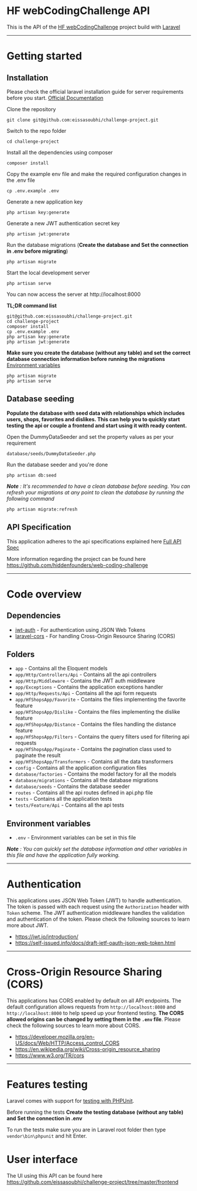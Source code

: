 # HF webCodingChallenge API

This is the API of the [HF webCodingChallenge](https://github.com/eissasoubhi/challenge-project "HF webCodingChallenge") project build with [Laravel](https://laravel.com)

----------

# Getting started

## Installation

Please check the official laravel installation guide for server requirements before you start. [Official Documentation](https://laravel.com/docs/5.4/installation#installation)


Clone the repository

    git clone git@github.com:eissasoubhi/challenge-project.git

Switch to the repo folder

    cd challenge-project

Install all the dependencies using composer

    composer install

Copy the example env file and make the required configuration changes in the .env file

    cp .env.example .env

Generate a new application key

    php artisan key:generate

Generate a new JWT authentication secret key

    php artisan jwt:generate

Run the database migrations (**Create the database and Set the connection in .env before migrating**)

    php artisan migrate

Start the local development server

    php artisan serve

You can now access the server at http://localhost:8000

**TL;DR command list**

    git@github.com:eissasoubhi/challenge-project.git
    cd challenge-project
    composer install
    cp .env.example .env
    php artisan key:generate
    php artisan jwt:generate 
    
**Make sure you create the database (without any table) and set the correct database connection information before running the migrations** [Environment variables](#environment-variables)

    php artisan migrate
    php artisan serve

## Database seeding

**Populate the database with seed data with relationships which includes users, shops, favorites and dislikes. This can help you to quickly start testing the api or couple a frontend and start using it with ready content.**

Open the DummyDataSeeder and set the property values as per your requirement

    database/seeds/DummyDataSeeder.php

Run the database seeder and you're done

    php artisan db:seed

***Note** : It's recommended to have a clean database before seeding. You can refresh your migrations at any point to clean the database by running the following command*

    php artisan migrate:refresh

## API Specification

This application adheres to the api specifications explained here [Full API Spec](https://github.com/eissasoubhi/challenge-project/blob/master/backend/API-SPEC.md)

More information regarding the project can be found here https://github.com/hiddenfounders/web-coding-challenge 

----------

# Code overview

## Dependencies

- [jwt-auth](https://github.com/tymondesigns/jwt-auth) - For authentication using JSON Web Tokens
- [laravel-cors](https://github.com/barryvdh/laravel-cors) - For handling Cross-Origin Resource Sharing (CORS)

## Folders

- `app` - Contains all the Eloquent models
- `app/Http/Controllers/Api` - Contains all the api controllers
- `app/Http/Middleware` - Contains the JWT auth middleware
- `app/Exceptions` - Contains the application exceptions handler
- `app/Http/Requests/Api` - Contains all the api form requests
- `app/HfShopsApp/Favorite` - Contains the files implementing the favorite feature
- `app/HfShopsApp/Dislike` - Contains the files implementing the dislike feature
- `app/HfShopsApp/Distance` - Contains the files handling the distance feature 
- `app/HfShopsApp/Filters` - Contains the query filters used for filtering api requests
- `app/HfShopsApp/Paginate` - Contains the pagination class used to paginate the result
- `app/HfShopsApp/Transformers` - Contains all the data transformers
- `config` - Contains all the application configuration files
- `database/factories` - Contains the model factory for all the models
- `database/migrations` - Contains all the database migrations
- `database/seeds` - Contains the database seeder
- `routes` - Contains all the api routes defined in api.php file
- `tests` - Contains all the application tests
- `tests/Feature/Api` - Contains all the api tests

## Environment variables

- `.env` - Environment variables can be set in this file

***Note** : You can quickly set the database information and other variables in this file and have the application fully working.*

----------
 
# Authentication
 
This applications uses JSON Web Token (JWT) to handle authentication. The token is passed with each request using the `Authorization` header with `Token` scheme. The JWT authentication middleware handles the validation and authentication of the token. Please check the following sources to learn more about JWT.
 
- https://jwt.io/introduction/
- https://self-issued.info/docs/draft-ietf-oauth-json-web-token.html

----------

# Cross-Origin Resource Sharing (CORS)
 
This applications has CORS enabled by default on all API endpoints. The default configuration allows requests from `http://localhost:8080` and `http://localhost:8000` to help speed up your frontend testing. **The CORS allowed origins can be changed by setting them in the `.env` file**. Please check the following sources to learn more about CORS.
 
- https://developer.mozilla.org/en-US/docs/Web/HTTP/Access_control_CORS
- https://en.wikipedia.org/wiki/Cross-origin_resource_sharing
- https://www.w3.org/TR/cors
----------

# Features testing
 
Laravel comes with support for [testing with PHPUnit](https://laravel.com/docs/5.4/testing).

Before running the tests **Create the testing database (without any table) and Set the connection in .env**

To run the tests make sure you are in Laravel root folder then type `vendor\bin\phpunit` and hit Enter.

# User interface

The UI using this API can be found here https://github.com/eissasoubhi/challenge-project/tree/master/frontend
